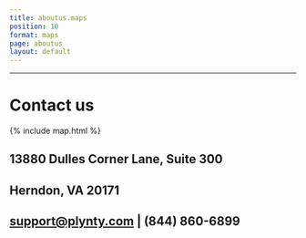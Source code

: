 ```yaml
---
title: aboutus.maps
position: 10
format: maps
page: aboutus
layout: default
---
```


---

# Contact us

{% include map.html %}

## 13880 Dulles Corner Lane, Suite 300

## Herndon, VA 20171

## support@plynty.com | (844) 860-6899